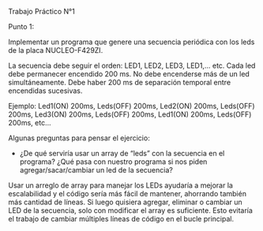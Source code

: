 Trabajo Práctico N°1

Punto 1:

Implementar un programa que genere una secuencia periódica con los leds de la placa NUCLEO-F429ZI.

La secuencia debe seguir el orden: LED1, LED2, LED3, LED1,... etc.
Cada led debe permanecer encendido 200 ms.  No debe encenderse más de un led simultáneamente. Debe haber 200 ms de separación temporal entre encendidas sucesivas.

Ejemplo: Led1(ON) 200ms, Leds(OFF) 200ms, Led2(ON) 200ms, Leds(OFF) 200ms, Led3(ON) 200ms, Leds(OFF) 200ms, Led1(ON) 200ms, Leds(OFF) 200ms, etc...

Algunas preguntas para pensar el ejercicio:

* ¿De qué serviría usar un array de “leds” con la secuencia en el programa? ¿Qué pasa con nuestro programa si nos piden agregar/sacar/cambiar un led de la secuencia?

Usar un arreglo de array para manejar los LEDs ayudaría a mejorar la escalabilidad y el código sería más fácil de mantener, ahorrando también más cantidad de líneas. Si luego quisiera agregar, eliminar o cambiar un LED de la secuencia, solo con modificar el array es suficiente. Esto evitaría el trabajo de cambiar múltiples líneas de código en el bucle principal.
